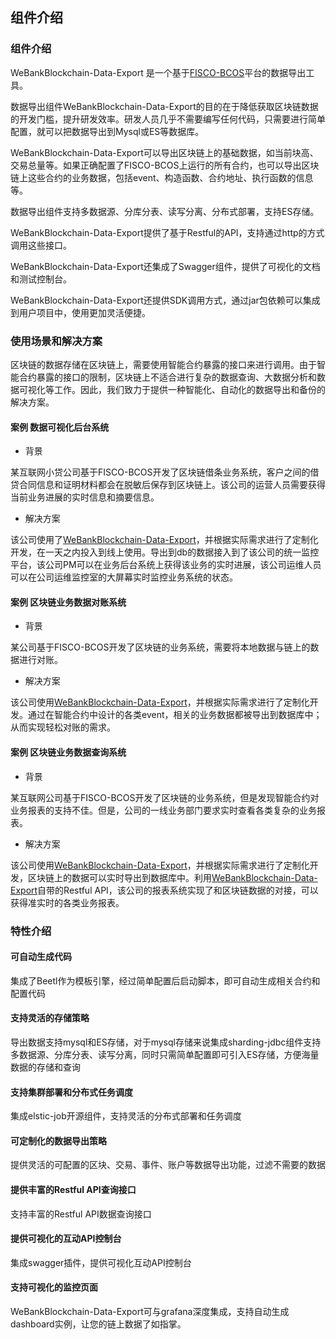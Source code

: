 ## 组件介绍

### 组件介绍

WeBankBlockchain-Data-Export 是一个基于[FISCO-BCOS](https://github.com/FISCO-BCOS/FISCO-BCOS)平台的数据导出工具。

数据导出组件WeBankBlockchain-Data-Export的目的在于降低获取区块链数据的开发门槛，提升研发效率。研发人员几乎不需要编写任何代码，只需要进行简单配置，就可以把数据导出到Mysql或ES等数据库。

WeBankBlockchain-Data-Export可以导出区块链上的基础数据，如当前块高、交易总量等。如果正确配置了FISCO-BCOS上运行的所有合约，也可以导出区块链上这些合约的业务数据，包括event、构造函数、合约地址、执行函数的信息等。

数据导出组件支持多数据源、分库分表、读写分离、分布式部署，支持ES存储。

WeBankBlockchain-Data-Export提供了基于Restful的API，支持通过http的方式调用这些接口。

WeBankBlockchain-Data-Export还集成了Swagger组件，提供了可视化的文档和测试控制台。

WeBankBlockchain-Data-Export还提供SDK调用方式，通过jar包依赖可以集成到用户项目中，使用更加灵活便捷。

### 使用场景和解决方案

区块链的数据存储在区块链上，需要使用智能合约暴露的接口来进行调用。由于智能合约暴露的接口的限制，区块链上不适合进行复杂的数据查询、大数据分析和数据可视化等工作。因此，我们致力于提供一种智能化、自动化的数据导出和备份的解决方案。

#### 案例 数据可视化后台系统

- 背景

某互联网小贷公司基于FISCO-BCOS开发了区块链借条业务系统，客户之间的借贷合同信息和证明材料都会在脱敏后保存到区块链上。该公司的运营人员需要获得当前业务进展的实时信息和摘要信息。

- 解决方案

该公司使用了[WeBankBlockchain-Data-Export](https://github.com/WeBankBlockchain/Data-Export/tree/master)，并根据实际需求进行了定制化开发，在一天之内投入到线上使用。导出到db的数据接入到了该公司的统一监控平台，该公司PM可以在业务后台系统上获得该业务的实时进展，该公司运维人员可以在公司运维监控室的大屏幕实时监控业务系统的状态。

#### 案例 区块链业务数据对账系统

- 背景

某公司基于FISCO-BCOS开发了区块链的业务系统，需要将本地数据与链上的数据进行对账。

- 解决方案

该公司使用[WeBankBlockchain-Data-Export](https://github.com/WeBankBlockchain/Data-Export/tree/master)，并根据实际需求进行了定制化开发。通过在智能合约中设计的各类event，相关的业务数据都被导出到数据库中；从而实现轻松对账的需求。

#### 案例 区块链业务数据查询系统

- 背景

某互联网公司基于FISCO-BCOS开发了区块链的业务系统，但是发现智能合约对业务报表的支持不佳。但是，公司的一线业务部门要求实时查看各类复杂的业务报表。

- 解决方案

该公司使用[WeBankBlockchain-Data-Export](https://github.com/WeBankBlockchain/Data-Export/tree/master)，并根据实际需求进行了定制化开发，区块链上的数据可以实时导出到数据库中。利用[WeBankBlockchain-Data-Export](https://github.com/WeBankBlockchain/Data-Export)自带的Restful API，该公司的报表系统实现了和区块链数据的对接，可以获得准实时的各类业务报表。

### 特性介绍

#### 可自动生成代码

集成了Beetl作为模板引擎，经过简单配置后启动脚本，即可自动生成相关合约和配置代码

#### 支持灵活的存储策略

导出数据支持mysql和ES存储，对于mysql存储来说集成sharding-jdbc组件支持多数据源、分库分表、读写分离，同时只需简单配置即可引入ES存储，方便海量数据的存储和查询

#### 支持集群部署和分布式任务调度

集成elstic-job开源组件，支持灵活的分布式部署和任务调度

#### 可定制化的数据导出策略

提供灵活的可配置的区块、交易、事件、账户等数据导出功能，过滤不需要的数据

#### 提供丰富的Restful API查询接口

支持丰富的Restful API数据查询接口

#### 提供可视化的互动API控制台

集成swagger插件，提供可视化互动API控制台

#### 支持可视化的监控页面

WeBankBlockchain-Data-Export可与grafana深度集成，支持自动生成dashboard实例，让您的链上数据了如指掌。
